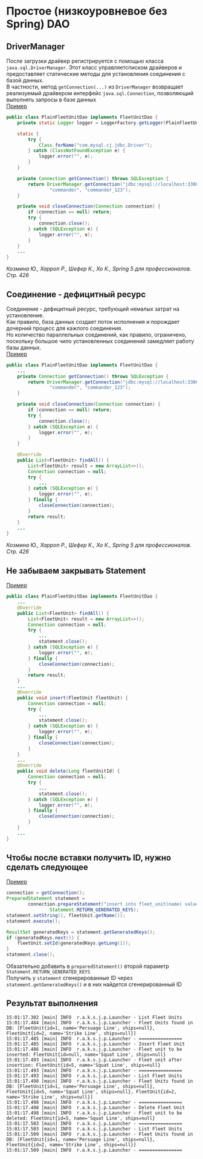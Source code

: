 # Простое (низкоуровневое без Spring) DAO
## DriverManager
После загрузки драйвер регистрируется с помощью класса `java.sql.DriverManager`. Этот класс управляетсписком драйверов и предоставляет статические методы для установления соединения с базой данных.<br/>
В частности, метод `getConnection(...)` из `DriverManager` возвращает реализуемый драйвером интерфейс `java.sql.Connection`, позволяющий выполнять запросы в базе данных<br/>
[Пример](../../examples/spring/src/main/java/ru/akhitev/kb/spring/jdbc_spring/plain_dao)
```java
public class PlainFleetUnitDao implements FleetUnitDao {
    private static Logger logger = LoggerFactory.getLogger(PlainFleetUnitDao.class);

    static {
        try {
            Class.forName("com.mysql.cj.jdbc.Driver");
        } catch (ClassNotFoundException e) {
            logger.error("", e);
        }
    }

    private Connection getConnection() throws SQLException {
        return DriverManager.getConnection("jdbc:mysql://localhost:3306/fleet?useSSL=true",
                "commander", "commander_123");
    }

    private void closeConnection(Connection connection) {
        if (connection == null) return;
        try {
            connection.close();
        } catch (SQLException e) {
            logger.error("", e);
        }
    }
    ...
}
```
_Козмина Ю., Харроп Р., Шефер К., Хо К., Spring 5 для профессионалов. Стр. 426_

## Соединение - дефицитный ресурс
Соединение - дефицитный ресурс, требующий немалых затрат на установление.<br/>
Как правило, база данных создает поток исполнения и порождает дочерний процесс для кажлого соединения.<br/>
Но количество параллельных соединений, как правило, ограничено, поскольку большое чило установленных соединений замедляет работу базы данных.<br/>
[Пример](../../examples/spring/src/main/java/ru/akhitev/kb/spring/jdbc_spring/plain_dao)
```java
public class PlainFleetUnitDao implements FleetUnitDao {
    ...
    private Connection getConnection() throws SQLException {
        return DriverManager.getConnection("jdbc:mysql://localhost:3306/fleet?useSSL=true",
                "commander", "commander_123");
    }

    private void closeConnection(Connection connection) {
        if (connection == null) return;
        try {
            connection.close();
        } catch (SQLException e) {
            logger.error("", e);
        }
    }

    @Override
    public List<FleetUnit> findAll() {
        List<FleetUnit> result = new ArrayList<>();
        Connection connection = null;
        try {
            ...
        } catch (SQLException e) {
            logger.error("", e);
        } finally {
            closeConnection(connection);
        }
        return result;
    }
    ...
}
```
_Козмина Ю., Харроп Р., Шефер К., Хо К., Spring 5 для профессионалов. Стр. 426_

## Не забываем закрывать Statement
[Пример](../../examples/spring/src/main/java/ru/akhitev/kb/spring/jdbc_spring/plain_dao)
```java
public class PlainFleetUnitDao implements FleetUnitDao {
    ...
    @Override
    public List<FleetUnit> findAll() {
        List<FleetUnit> result = new ArrayList<>();
        Connection connection = null;
        try {
            ...
            statement.close();
        } catch (SQLException e) {
            logger.error("", e);
        } finally {
            closeConnection(connection);
        }
        return result;
    }
    ...
    @Override
    public void insert(FleetUnit fleetUnit) {
        Connection connection = null;
        try {
            ...
            statement.close();
        } catch (SQLException e) {
            logger.error("", e);
        } finally {
            closeConnection(connection);
        }
    }
    ...
    @Override
    public void delete(Long fleetUnitId) {
        Connection connection = null;
        try {
            ...
            statement.close();
        } catch (SQLException e) {
            logger.error("", e);
        } finally {
            closeConnection(connection);
        }
    }
    ...
}
```

## Чтобы после вставки получить ID, нужно сделать следующее
[Пример](../../examples/spring/src/main/java/ru/akhitev/kb/spring/jdbc_spring/plain_dao)
```java
connection = getConnection();
PreparedStatement statement =
        connection.prepareStatement("insert into fleet_unit(name) values(?)",
                Statement.RETURN_GENERATED_KEYS);
statement.setString(1, fleetUnit.getName());
statement.execute();

ResultSet generatedKeys = statement.getGeneratedKeys();
if (generatedKeys.next()) {
    fleetUnit.setId(generatedKeys.getLong(1));
}
statement.close();
```
Обазательно добавить в `preparedStatement()` второй параметр `Statement.RETURN_GENERATED_KEYS`<br/>
Получить у `statement` сгенерированные ID  через `statement.getGeneratedKeys()` и в них найдется сгенерированный ID<br/>

## Результат выполнения
```
15:01:17.302 [main] INFO  r.a.k.s.j.p.Launcher - List Fleet Units
15:01:17.484 [main] INFO  r.a.k.s.j.p.Launcher - Fleet Units found in DB: [FleetUnit{id=1, name='Persuage Line', ships=null}, FleetUnit{id=2, name='Strike Line', ships=null}]
15:01:17.485 [main] INFO  r.a.k.s.j.p.Launcher - ================
15:01:17.485 [main] INFO  r.a.k.s.j.p.Launcher - Insert Fleet Unit
15:01:17.486 [main] INFO  r.a.k.s.j.p.Launcher - Fleet unit to be inserted: FleetUnit{id=null, name='Squat Line', ships=null}
15:01:17.493 [main] INFO  r.a.k.s.j.p.Launcher - Fleet unit after insertion: FleetUnit{id=5, name='Squat Line', ships=null}
15:01:17.493 [main] INFO  r.a.k.s.j.p.Launcher - ================
15:01:17.493 [main] INFO  r.a.k.s.j.p.Launcher - List Fleet Units
15:01:17.498 [main] INFO  r.a.k.s.j.p.Launcher - Fleet Units found in DB: [FleetUnit{id=1, name='Persuage Line', ships=null}, FleetUnit{id=5, name='Squat Line', ships=null}, FleetUnit{id=2, name='Strike Line', ships=null}]
15:01:17.498 [main] INFO  r.a.k.s.j.p.Launcher - ================
15:01:17.498 [main] INFO  r.a.k.s.j.p.Launcher - Delete Fleet Unit
15:01:17.498 [main] INFO  r.a.k.s.j.p.Launcher - Fleet unit to be deleted: FleetUnit{id=5, name='Squat Line', ships=null}
15:01:17.503 [main] INFO  r.a.k.s.j.p.Launcher - ================
15:01:17.503 [main] INFO  r.a.k.s.j.p.Launcher - List Fleet Units
15:01:17.509 [main] INFO  r.a.k.s.j.p.Launcher - Fleet Units found in DB: [FleetUnit{id=1, name='Persuage Line', ships=null}, FleetUnit{id=2, name='Strike Line', ships=null}]
15:01:17.509 [main] INFO  r.a.k.s.j.p.Launcher - ================
```
